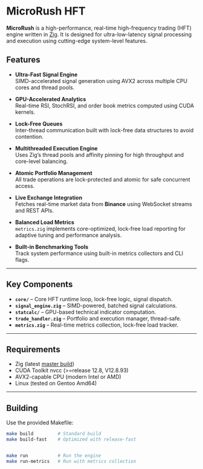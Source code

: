 # MicroRush HFT

**MicroRush** is a high-performance, real-time high-frequency trading (HFT) engine written in [Zig](https://ziglang.org/). It is designed for ultra-low-latency signal processing and execution using cutting-edge system-level features.

## Features

- **Ultra-Fast Signal Engine**  
  SIMD-accelerated signal generation using AVX2 across multiple CPU cores and thread pools.

- **GPU-Accelerated Analytics**  
  Real-time RSI, StochRSI, and order book metrics computed using CUDA kernels.

- **Lock-Free Queues**  
  Inter-thread communication built with lock-free data structures to avoid contention.

- **Multithreaded Execution Engine**  
  Uses Zig’s thread pools and affinity pinning for high throughput and core-level balancing.

- **Atomic Portfolio Management**  
  All trade operations are lock-protected and atomic for safe concurrent access.

- **Live Exchange Integration**  
  Fetches real-time market data from **Binance** using WebSocket streams and REST APIs.

- **Balanced Load Metrics**  
  `metrics.zig` implements core-optimized, lock-free load reporting for adaptive tuning and performance analysis.

- **Built-in Benchmarking Tools**  
  Track system performance using built-in metrics collectors and CLI flags.

---

## Key Components

- **`core/`** – Core HFT runtime loop, lock-free logic, signal dispatch.
- **`signal_engine.zig`** – SIMD-powered, batched signal calculations.
- **`statcalc/`** – GPU-based technical indicator computation.
- **`trade_handler.zig`** – Portfolio and execution manager, thread-safe.
- **`metrics.zig`** – Real-time metrics collection, lock-free load tracker.

---

## Requirements

- Zig (latest [master build](https://ziglang.org/download/))
- CUDA Toolkit nvcc (>=release 12.8, V12.8.93)
- AVX2-capable CPU (modern Intel or AMD)
- Linux (tested on Gentoo Amd64)

---

## Building

Use the provided Makefile:

```sh
make build         # Standard build
make build-fast    # Optimized with release-fast


make run           # Run the engine
make run-metrics   # Run with metrics collection
